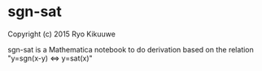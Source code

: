 # sgn-sat

Copyright (c) 2015 Ryo Kikuuwe 
 
sgn-sat is a Mathematica notebook to do derivation
based on the relation "y=sgn(x-y) <=> y=sat(x)"
